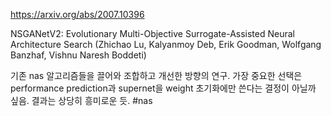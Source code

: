https://arxiv.org/abs/2007.10396

NSGANetV2: Evolutionary Multi-Objective Surrogate-Assisted Neural
  Architecture Search (Zhichao Lu, Kalyanmoy Deb, Erik Goodman, Wolfgang Banzhaf, Vishnu Naresh Boddeti)

기존 nas 알고리즘들을 끌어와 조합하고 개선한 방향의 연구. 가장 중요한 선택은 performance prediction과 supernet을 weight 초기화에만 쓴다는 결정이 아닐까 싶음. 결과는 상당히 흥미로운 듯. #nas